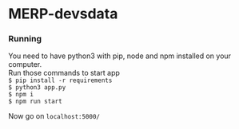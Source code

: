 # MERP-devsdata
### Running
You need to have python3 with pip, node and npm installed on your computer.<br>
Run those commands to start app<br>
`$ pip install -r requirements`<br>
`$ python3 app.py`<br>
`$ npm i`<br>
`$ npm run start`<br>

Now go on `localhost:5000/`
